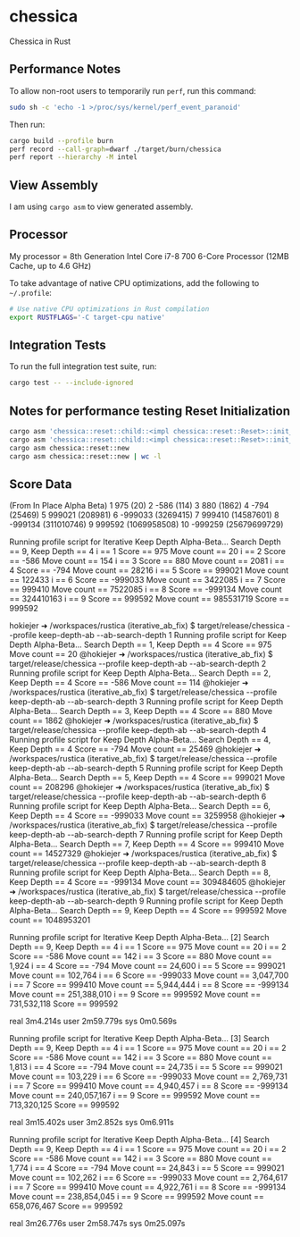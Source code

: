 # chessica

Chessica in Rust

## Performance Notes

To allow non-root users to temporarily run `perf`, run this command:

```bash
sudo sh -c 'echo -1 >/proc/sys/kernel/perf_event_paranoid'
```

Then run:

```bash
cargo build --profile burn
perf record --call-graph=dwarf ./target/burn/chessica
perf report --hierarchy -M intel
```

## View Assembly

I am using `cargo asm` to view generated assembly.

## Processor

My processor = 8th Generation Intel Core i7-8 700 6-Core Processor (12MB Cache, up to 4.6 GHz)

To take advantage of native CPU optimizations, add the following to `~/.profile`:

```bash
# Use native CPU optimizations in Rust compilation
export RUSTFLAGS='-C target-cpu native'
```

## Integration Tests

To run the full integration test suite, run:

```bash
cargo test -- --include-ignored
```

## Notes for performance testing Reset Initialization

```bash
cargo asm 'chessica::reset::child::<impl chessica::reset::Reset>::init_child'
cargo asm 'chessica::reset::child::<impl chessica::reset::Reset>::init_child' | wc -l
cargo asm chessica::reset::new
cargo asm chessica::reset::new | wc -l
```

## Score Data

(From In Place Alpha Beta)
1      975          (20)
2     -586         (114)
3      880        (1862)
4     -794       (25469)
5   999021      (208981)
6  -999033     (3269415)
7   999410    (14587601)
8  -999134   (311010746)
9   999592  (1069958508)
10 -999259 (25679699729)

Running profile script for Iterative Keep Depth Alpha-Beta...
Search Depth == 9, Keep Depth == 4
i == 1
Score == 975
Move count == 20
i == 2
Score == -586
Move count == 154
i == 3
Score == 880
Move count == 2081
i == 4
Score == -794
Move count == 28216
i == 5
Score == 999021
Move count == 122433
i == 6
Score == -999033
Move count == 3422085
i == 7
Score == 999410
Move count == 7522085
i == 8
Score == -999134
Move count == 324410163
i == 9
Score == 999592
Move count == 985531719
Score == 999592

hokiejer ➜ /workspaces/rustica (iterative_ab_fix) $ target/release/chessica --profile keep-depth-ab --ab-search-depth 1
Running profile script for Keep Depth Alpha-Beta...
Search Depth == 1, Keep Depth == 4
Score == 975  Move count == 20
@hokiejer ➜ /workspaces/rustica (iterative_ab_fix) $ target/release/chessica --profile keep-depth-ab --ab-search-depth 2
Running profile script for Keep Depth Alpha-Beta...
Search Depth == 2, Keep Depth == 4
Score == -586  Move count == 114
@hokiejer ➜ /workspaces/rustica (iterative_ab_fix) $ target/release/chessica --profile keep-depth-ab --ab-search-depth 3
Running profile script for Keep Depth Alpha-Beta...
Search Depth == 3, Keep Depth == 4
Score == 880  Move count == 1862
@hokiejer ➜ /workspaces/rustica (iterative_ab_fix) $ target/release/chessica --profile keep-depth-ab --ab-search-depth 4
Running profile script for Keep Depth Alpha-Beta...
Search Depth == 4, Keep Depth == 4
Score == -794  Move count == 25469
@hokiejer ➜ /workspaces/rustica (iterative_ab_fix) $ target/release/chessica --profile keep-depth-ab --ab-search-depth 5
Running profile script for Keep Depth Alpha-Beta...
Search Depth == 5, Keep Depth == 4
Score == 999021  Move count == 208296
@hokiejer ➜ /workspaces/rustica (iterative_ab_fix) $ target/release/chessica --profile keep-depth-ab --ab-search-depth 6
Running profile script for Keep Depth Alpha-Beta...
Search Depth == 6, Keep Depth == 4
Score == -999033  Move count == 3259958
@hokiejer ➜ /workspaces/rustica (iterative_ab_fix) $ target/release/chessica --profile keep-depth-ab --ab-search-depth 7
Running profile script for Keep Depth Alpha-Beta...
Search Depth == 7, Keep Depth == 4
Score == 999410  Move count == 14527329
@hokiejer ➜ /workspaces/rustica (iterative_ab_fix) $ target/release/chessica --profile keep-depth-ab --ab-search-depth 8
Running profile script for Keep Depth Alpha-Beta...
Search Depth == 8, Keep Depth == 4
Score == -999134  Move count == 309484605
@hokiejer ➜ /workspaces/rustica (iterative_ab_fix) $ target/release/chessica --profile keep-depth-ab --ab-search-depth 9
Running profile script for Keep Depth Alpha-Beta...
Search Depth == 9, Keep Depth == 4
Score == 999592  Move count == 1048953201

Running profile script for Iterative Keep Depth Alpha-Beta... [2]
Search Depth == 9, Keep Depth == 4
i == 1
Score == 975
Move count == 20
i == 2
Score == -586
Move count == 142
i == 3
Score == 880
Move count == 1,924
i == 4
Score == -794
Move count == 24,600
i == 5
Score == 999021
Move count == 102,764
i == 6
Score == -999033
Move count == 3,047,700
i == 7
Score == 999410
Move count == 5,944,444
i == 8
Score == -999134
Move count == 251,388,010
i == 9
Score == 999592
Move count == 731,532,118
Score == 999592

real    3m4.214s
user    2m59.779s
sys     0m0.569s

Running profile script for Iterative Keep Depth Alpha-Beta... [3]
Search Depth == 9, Keep Depth == 4
i == 1
Score == 975
Move count == 20
i == 2
Score == -586
Move count == 142
i == 3
Score == 880
Move count == 1,813
i == 4
Score == -794
Move count == 24,735
i == 5
Score == 999021
Move count == 103,229
i == 6
Score == -999033
Move count == 2,769,731
i == 7
Score == 999410
Move count == 4,940,457
i == 8
Score == -999134
Move count == 240,057,167
i == 9
Score == 999592
Move count == 713,320,125
Score == 999592

real    3m15.402s
user    3m2.852s
sys     0m6.911s

Running profile script for Iterative Keep Depth Alpha-Beta... [4]
Search Depth == 9, Keep Depth == 4
i == 1
Score == 975
Move count == 20
i == 2
Score == -586
Move count == 142
i == 3
Score == 880
Move count == 1,774
i == 4
Score == -794
Move count == 24,843
i == 5
Score == 999021
Move count == 102,262
i == 6
Score == -999033
Move count == 2,764,617
i == 7
Score == 999410
Move count == 4,922,761
i == 8
Score == -999134
Move count == 238,854,045
i == 9
Score == 999592
Move count == 658,076,467
Score == 999592

real    3m26.776s
user    2m58.747s
sys     0m25.097s

